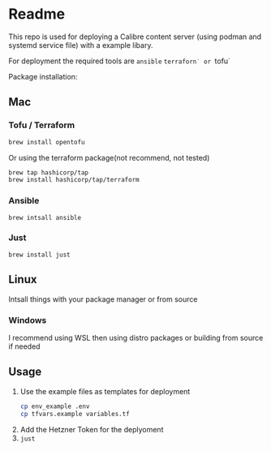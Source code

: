 # Readme

This repo is used for deploying a Calibre content server (using podman and systemd
service file) with a example libary.

For deployment the required tools are `ansible` `terraforn˙ or `tofu˙

Package installation:

## Mac

### Tofu / Terraform
```zsh
brew install opentofu
```
Or using the terraform package(not recommend, not tested)
```zsh
brew tap hashicorp/tap
brew install hashicorp/tap/terraform  
```

### Ansible
`brew intsall ansible`

### Just 
`brew install just`
## Linux

Intsall things with your package manager or from source

### Windows 

I recommend using WSL then using distro packages or building from source if
needed

## Usage

1. Use the example files as templates for deployment
   ```sh
   cp env_example .env
   cp tfvars.example variables.tf
   ```
2. Add the Hetzner Token for the deplyoment
3. `just`
